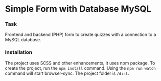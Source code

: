# Simple Form with Database MySQL

### Task

Frontend and backend (PHP) form to create quizzes with a connection to a MySQL database.

### Installation

The project uses SCSS and other enhancements, it uses npm package. To create the project, run the `npm install` command. Using the `npm run watch` command will start browser-sync. The project folder is `/dist`.
